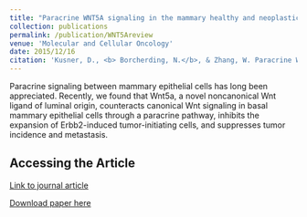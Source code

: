 ```yaml
---
title: "Paracrine WNT5A signaling in the mammary healthy and neoplastic mammary tissue."
collection: publications
permalink: /publication/WNT5Areview
venue: 'Molecular and Cellular Oncology'
date: 2015/12/16
citation: 'Kusner, D., <b> Borcherding, N.</b>, & Zhang, W. Paracrine WNT5A signaling in the mammary healthy and neoplastic mammary tissue. Molecular and Cellular Oncology 2016.'
---
```


Paracrine signaling between mammary epithelial cells has long been appreciated. Recently, we found that Wnt5a, a novel noncanonical Wnt ligand of luminal origin, counteracts canonical Wnt signaling in basal mammary epithelial cells through a paracrine pathway, inhibits the expansion of Erbb2-induced tumor-initiating cells, and suppresses tumor incidence and metastasis.

Accessing the Article
----
[Link to journal article](https://www.tandfonline.com/doi/full/10.1080/23723556.2015.1040145)

[Download paper here](https://ncborcherding.github.io/files/WNT5Areview.pdf)

